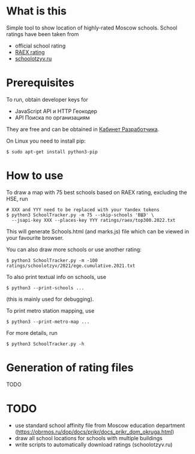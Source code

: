 # What is this

Simple tool to show location of highly-rated Moscow schools.
School ratings have been taken from
* official school rating
* [RAEX rating](https://raex-a.ru/releases/2020/21April)
* [schoolotzyv.ru](https://schoolotzyv.ru/)

# Prerequisites

To run, obtain developer keys for
* JavaScript API и HTTP Геокодер
* API Поиска по организациям

They are free and can be obtained in
[Кабинет Разработчика](https://developer.tech.yandex.ru/keys).

On Linux you need to install pip:
```
$ sudo apt-get install python3-pip
```

# How to use

To draw a map with 75 best schools based on RAEX rating, excluding the HSE, run
```
# XXX and YYY need to be replaced with your Yandex tokens
$ python3 SchoolTracker.py -m 75 --skip-schools 'ВШЭ' \
  --jsapi-key XXX --places-key YYY ratings/raex/top300.2022.txt
```
This will generate Schools.html (and marks.js) file which can be viewed in your favourite browser.

You can also draw more schools or use another rating:
```
$ python3 SchoolTracker.py -m -100 ratings/schoolotzyv/2021/ege.cumulative.2021.txt
```

To also print textual info on schools, use
```
$ python3 --print-schools ...
```
(this is mainly used for debugging).

To print metro station mapping, use
```
$ python3 --print-metro-map ...
```

For more details, run
```
$ python3 SchoolTracker.py -h
```

# Generation of rating files

TODO

# TODO

* use standard school affinity file from Moscow education department (https://obrmos.ru/dop/docs/prikr/docs_prikr_dom_okruga.html)
* draw all school locations for schools with multiple buildings
* write scripts to automatically download ratings (schoolotzyv.ru)
